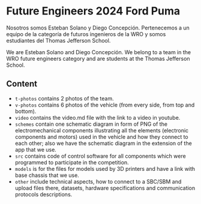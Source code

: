 Future Engineers 2024 Ford Puma
====
Nosotros somos Esteban Solano y Diego Concepción. Pertenecemos a un equipo de la categoría de futuros ingenieros de la WRO y somos estudiantes del Thomas Jefferson School.

We are Esteban Solano and Diego Concepción. We belong to a team in the WRO future engineers category and are students at the Thomas Jefferson School.

## Content

* `t-photos` contains 2 photos of the team.
* `v-photos` contains 6 photos of the vehicle (from every side, from top and bottom).
* `video` contains the video.md file with the link to a video in youtube.
* `schemes` contain one schematic diagram in form of PNG of the electromechanical components illustrating all the elements (electronic components and motors) used in the vehicle and how they connect to each other; also we have the schematic diagram in the extension of the app that we use.
* `src` contains code of control software for all components which were programmed to participate in the competition.
* `models` is for the files for models used by 3D printers and have a link with base chassis that we use.
* `other` include technical aspects, how to connect to a SBC/SBM and upload files there, datasets, hardware specifications and communication protocols descriptions.

